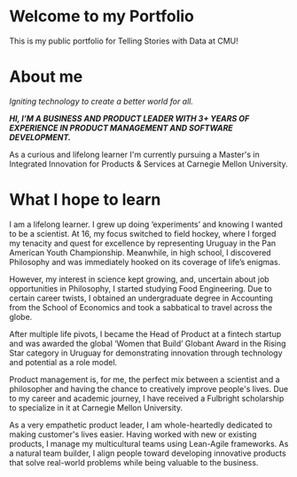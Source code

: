 # Welcome to my Portfolio
This is my public portfolio for Telling Stories with Data at CMU!

# About me

_Igniting technology
to create a better world
for all._

***HI, I’M A BUSINESS AND PRODUCT LEADER WITH 3+ YEARS OF EXPERIENCE IN PRODUCT MANAGEMENT AND SOFTWARE DEVELOPMENT.***

As a curious and lifelong learner I'm currently pursuing a Master's in Integrated Innovation for Products & Services at Carnegie Mellon University.

# What I hope to learn
 
I am a lifelong learner. I grew up doing ‘experiments’ and knowing I wanted to be a scientist. At 16, my focus switched to field hockey, where I forged my tenacity and quest for excellence by representing Uruguay in the Pan American Youth Championship. Meanwhile, in high school, I discovered Philosophy and was immediately hooked on its coverage of life’s enigmas.

However, my interest in science kept growing, and, uncertain about job opportunities in Philosophy, I started studying Food Engineering. Due to certain career twists, I obtained an undergraduate degree in Accounting from the School of Economics and took a sabbatical to travel across the globe.

After multiple life pivots, I became the Head of Product at a fintech startup and was awarded the global ‘Women that Build’ Globant Award in the Rising Star category in Uruguay for demonstrating innovation through technology and potential as a role model.

Product management is, for me, the perfect mix between a scientist and a philosopher and having the chance to creatively improve people's lives. Due to my career and academic journey, I have received a Fulbright scholarship to specialize in it at Carnegie Mellon University.

As a very empathetic product leader, I am whole-heartedly dedicated to making customer's lives easier. Having worked with new or existing products, I manage my multicultural teams using Lean-Agile frameworks. As a natural team builder, I align people toward developing innovative products that solve real-world problems while being valuable to the business.

